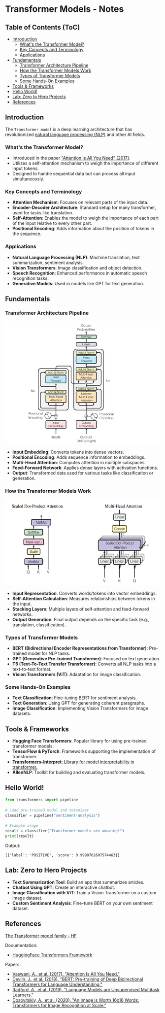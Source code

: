 # Transformer Models - Notes

## Table of Contents (ToC)

  - [Introduction](#introduction)
    - [What's the Transformer Model?](#whats-the-transformer-model)
    - [Key Concepts and Terminology](#key-concepts-and-terminology)
    - [Applications](#applications)
  - [Fundamentals](#fundamentals)
    - [Transformer Architecture Pipeline](#transformer-architecture-pipeline)
    - [How the Transformer Models Work](#how-the-transformer-models-work)
    - [Types of Transformer Models](#types-of-transformer-models)
    - [Some Hands-On Examples](#some-hands-on-examples)
  - [Tools \& Frameworks](#tools--frameworks)
  - [Hello World!](#hello-world)
  - [Lab: Zero to Hero Projects](#lab-zero-to-hero-projects)
  - [References](#references)


## Introduction
The `Transformer model` is a deep learning architecture that has revolutionized [natural language processing (NLP)](https://github.com/afondiel/computer-science-notes/blob/master/ai/nlp-notes/nlp-notes.md) and other AI fields.

### What's the Transformer Model?
- Introduced in the paper ["Attention is All You Need" (2017)](https://proceedings.neurips.cc/paper_files/paper/2017/file/3f5ee243547dee91fbd053c1c4a845aa-Paper.pdf).
- Utilizes a self-attention mechanism to weigh the importance of different input tokens.
- Designed to handle sequential data but can process all input simultaneously.

### Key Concepts and Terminology
- **Attention Mechanism**: Focuses on relevant parts of the input data.
- **Encoder-Decoder Architecture**: Standard setup for many transformer, used for tasks like translation.
- **Self-Attention**: Enables the model to weigh the importance of each part of the input relative to every other part.
- **Positional Encoding**: Adds information about the position of tokens in the sequence.

### Applications
- **Natural Language Processing (NLP)**: Machine translation, text summarization, sentiment analysis.
- **Vision Transformers**: Image classification and object detection.
- **Speech Recognition**: Enhanced performance in automatic speech recognition tasks.
- **Generative Models**: Used in models like GPT for text generation.

## Fundamentals
### Transformer Architecture Pipeline

<img width="680" height="400" src="../docs/transformer-architecture.png">

- **Input Embedding**: Converts tokens into dense vectors.
- **Positional Encoding**: Adds sequence information to embeddings.
- **Multi-Head Attention**: Computes attention in multiple subspaces.
- **Feed-Forward Network**: Applies dense layers with activation functions.
- **Output**: Transformed data used for various tasks like classification or generation.

### How the Transformer Models Work

<img width="520" height="280" src="../docs/attention-mechanisms.png">

- **Input Representation**: Converts words/tokens into vector embeddings.
- **Self-Attention Calculation**: Measures relationships between tokens in the input.
- **Stacking Layers**: Multiple layers of self-attention and feed-forward networks.
- **Output Generation**: Final output depends on the specific task (e.g., translation, classification).

### Types of Transformer Models
- **BERT (Bidirectional Encoder Representations from Transformer)**: Pre-trained model for NLP tasks.
- **GPT (Generative Pre-trained Transformer)**: Focused on text generation.
- **T5 (Text-To-Text Transfer Transformer)**: Converts all NLP tasks into a text-to-text format.
- **Vision Transformers (ViT)**: Adaptation for image classification.

### Some Hands-On Examples
- **Text Classification**: Fine-tuning BERT for sentiment analysis.
- **Text Generation**: Using GPT for generating coherent paragraphs.
- **Image Classification**: Implementing Vision Transformers for image datasets.

## Tools & Frameworks
- **Hugging Face Transformers**: Popular library for using pre-trained transformer models.
- **TensorFlow & PyTorch**: Frameworks supporting the implementation of transformer.
- [**Transformers-Interpret**: Library for model interpretability in transformer.](https://github.com/cdpierse/transformers-interpret)
- **AllenNLP**: Toolkit for building and evaluating transformer models.

## Hello World!
```python
from transformers import pipeline

# Load pre-trained model and tokenizer
classifier = pipeline("sentiment-analysis")

# Example usage
result = classifier("Transformer models are amazing!")
print(result)
```
Output: 
```
[{'label': 'POSITIVE', 'score': 0.9998762607574463}]
```

## Lab: Zero to Hero Projects
- **Text Summarization Tool**: Build an app that summarizes articles.
- **Chatbot Using GPT**: Create an interactive chatbot.
- **Image Classification with ViT**: Train a Vision Transformer on a custom image dataset.
- **Custom Sentiment Analysis**: Fine-tune BERT on your own sentiment dataset.

## References

[The Transformer model family - HF](https://huggingface.co/docs/transformers/model_summary)

Documentation: 
- [HuggingFace Transformers Framework](https://huggingface.co/docs/transformers/index)

Papers:
- [Vaswani, A., et al. (2017). "Attention Is All You Need."](https://proceedings.neurips.cc/paper_files/paper/2017/file/3f5ee243547dee91fbd053c1c4a845aa-Paper.pdf)
- [Devlin, J., et al. (2018). "BERT: Pre-training of Deep Bidirectional Transformers for Language Understanding."](https://arxiv.org/pdf/1810.04805)
- [Radford, A., et al. (2019). "Language Models are Unsupervised Multitask Learners."](https://d4mucfpksywv.cloudfront.net/better-language-models/language_models_are_unsupervised_multitask_learners.pdf)
- [Dosovitskiy, A., et al. (2020). "An Image is Worth 16x16 Words: Transformers for Image Recognition at Scale."](https://arxiv.org/pdf/2010.11929)

